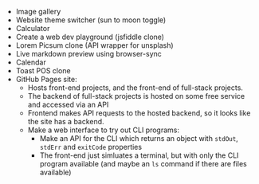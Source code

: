 * Image gallery
* Website theme switcher (sun to moon toggle)
* Calculator
* Create a web dev playground (jsfiddle clone)
* Lorem Picsum clone (API wrapper for unsplash)
* Live markdown preview using browser-sync
* Calendar
* Toast POS clone
* GitHub Pages site:
  + Hosts front-end projects, and the front-end of full-stack projects.
  + The backend of full-stack projects is hosted on some free service and
    accessed via an API
  + Frontend makes API requests to the hosted backend, so it looks like the
    site has a backend.
  + Make a web interface to try out CLI programs:
    - Make an API for the CLI which returns an object with `stdOut`, `stdErr`
      and `exitCode` properties
    - The front-end just simluates a terminal, but with only the CLI program
      available (and maybe an `ls` command if there are files available)

